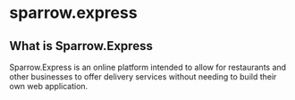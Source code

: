# sparrow.express
## What is Sparrow.Express
Sparrow.Express is an online platform intended to allow for restaurants and other businesses to offer delivery services without needing to build their own web application.
